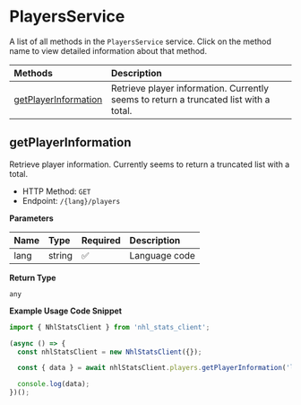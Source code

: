 # PlayersService

A list of all methods in the `PlayersService` service. Click on the method name to view detailed information about that method.

| Methods                                       | Description                                                                           |
| :-------------------------------------------- | :------------------------------------------------------------------------------------ |
| [getPlayerInformation](#getplayerinformation) | Retrieve player information. Currently seems to return a truncated list with a total. |

## getPlayerInformation

Retrieve player information. Currently seems to return a truncated list with a total.

- HTTP Method: `GET`
- Endpoint: `/{lang}/players`

**Parameters**

| Name | Type   | Required | Description   |
| :--- | :----- | :------- | :------------ |
| lang | string | ✅       | Language code |

**Return Type**

`any`

**Example Usage Code Snippet**

```typescript
import { NhlStatsClient } from 'nhl_stats_client';

(async () => {
  const nhlStatsClient = new NhlStatsClient({});

  const { data } = await nhlStatsClient.players.getPlayerInformation('lang');

  console.log(data);
})();
```

<!-- This file was generated by liblab | https://liblab.com/ -->
